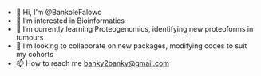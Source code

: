 - 👋 Hi, I’m @BankoleFalowo
- 👀 I’m interested in Bioinformatics
- 🌱 I’m currently learning Proteogenomics, identifying new proteoforms in tumours
- 💞️ I’m looking to collaborate on new packages, modifying codes to suit my cohorts
- 📫 How to reach me banky2banky@gmail.com

<!---
BankoleFalowo/BankoleFalowo is a ✨ special ✨ repository because its `README.md` (this file) appears on your GitHub profile.
You can click the Preview link to take a look at your changes.
--->
